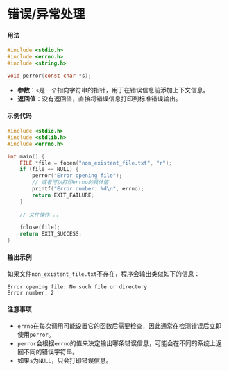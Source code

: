 # 错误/异常处理



#### 用法

```c
#include <stdio.h>
#include <errno.h>
#include <string.h>

void perror(const char *s);
```

* **参数**：`s`是一个指向字符串的指针，用于在错误信息前添加上下文信息。
* **返回值**：没有返回值，直接将错误信息打印到标准错误输出。

#### 示例代码

```c
#include <stdio.h>
#include <stdlib.h>
#include <errno.h>

int main() {
    FILE *file = fopen("non_existent_file.txt", "r");
    if (file == NULL) {
        perror("Error opening file");
        // 或者可以打印errno的具体值
        printf("Error number: %d\n", errno);
        return EXIT_FAILURE;
    }
    
    // 文件操作...
    
    fclose(file);
    return EXIT_SUCCESS;
}
```

#### 输出示例

如果文件`non_existent_file.txt`不存在，程序会输出类似如下的信息：

```
Error opening file: No such file or directory
Error number: 2
```

#### 注意事项

* `errno`在每次调用可能设置它的函数后需要检查，因此通常在检测错误后立即使用`perror`。
* `perror`会根据`errno`的值来决定输出哪条错误信息，可能会在不同的系统上返回不同的错误字符串。
* 如果`s`为`NULL`，只会打印错误信息。













